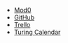 * [Mod0](https://mod0.turing.edu/)
* [GitHub](https://github.com/)
* [Trello](https://trello.com/login)
* [Turing Calendar](https://trello.com/login)
